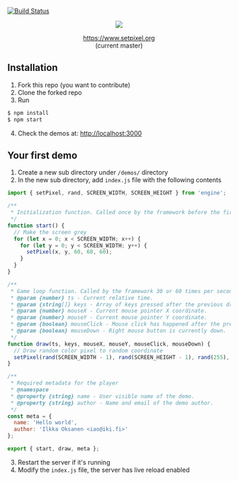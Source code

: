 [![Build Status](https://travis-ci.org/ilkkao/setpixel.js.svg?branch=master)](https://travis-ci.org/ilkkao/setpixel.js)

<p align="center">
  <img src="https://user-images.githubusercontent.com/474587/37556825-9f2c5908-29fb-11e8-98cb-56be5f4670f7.png">
</p>

<p align="center">
  <a href="https://www.setpixel.org">https://www.setpixel.org</a><br>(current master)
</p>

## Installation

1. Fork this repo (you want to contribute)
2. Clone the forked repo
3. Run

```bash
$ npm install
$ npm start
```

4. Check the demos at: [http://localhost:3000](http://localhost:3000)

## Your first demo

1. Create a new sub directory under `/demos/` directory
2. In the new sub directory, add `index.js` file with the following contents

```javascript
import { setPixel, rand, SCREEN_WIDTH, SCREEN_HEIGHT } from 'engine';

/**
 * Initialization function. Called once by the framework before the first draw() call.
 */
function start() {
  // Make the screen grey
  for (let x = 0; x < SCREEN_WIDTH; x++) {
    for (let y = 0; y < SCREEN_WIDTH; y++) {
      setPixel(x, y, 60, 60, 60);
    }
  }
}

/**
 * Game loop function. Called by the framework 30 or 60 times per second when the demo is running.
 * @param {number} ts - Current relative time.
 * @param {string[]} keys - Array of keys pressed after the previous draw() call.
 * @param {number} mouseX - Current mouse pointer X coordinate.
 * @param {number} mouseY - Current mouse pointer Y coordinate.
 * @param {boolean} mouseClick - Mouse click has happened after the previous draw() call.
 * @param {boolean} mouseDown - Right mouse button is currently down.
 */
function draw(ts, keys, mouseX, mouseY, mouseClick, mouseDown) {
  // Draw random color pixel to random coordinate
  setPixel(rand(SCREEN_WIDTH - 1), rand(SCREEN_HEIGHT - 1), rand(255), rand(255), rand(255));
}

/**
 * Required metadata for the player
 * @namespace
 * @property {string} name - User visible name of the demo.
 * @property {string} author - Name and email of the demo author.
 */
const meta = {
  name: 'Hello world',
  author: 'Ilkka Oksanen <iao@iki.fi>'
};

export { start, draw, meta };
```

3. Restart the server if it's running
4. Modify the `index.js` file, the server has live reload enabled
